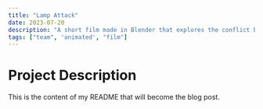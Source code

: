 ```yaml
---
title: "Lamp Attack"
date: 2023-07-20
description: "A short film made in Blender that explores the conflict between Pixar lamps and letters."
tags: ["team", 'animated', "film"]
---
```


# Project Description

This is the content of my README that will become the blog post.